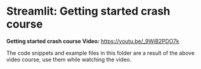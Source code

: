 # Streamlit: Getting started crash course

**Getting started crash course Video:** https://youtu.be/_9WiB2PDO7k

The code snippets and example files in this folder are a result of the above video course, use them while watching the video.